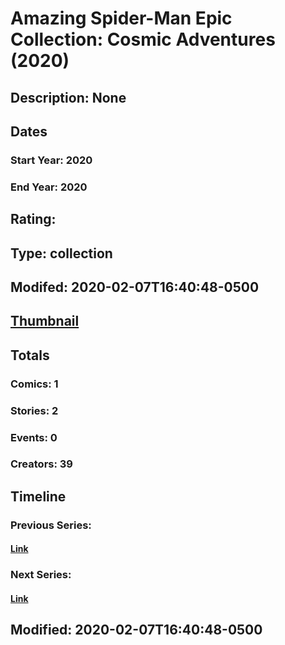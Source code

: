 # Amazing Spider-Man Epic Collection: Cosmic Adventures (2020)
## Description: None
## Dates
### Start Year: 2020
### End Year: 2020
## Rating: 
## Type: collection
## Modifed: 2020-02-07T16:40:48-0500
## [Thumbnail](http://i.annihil.us/u/prod/marvel/i/mg/b/40/image_not_available.jpg)
## Totals
### Comics: 1
### Stories: 2
### Events: 0
### Creators: 39
## Timeline
### Previous Series: 
#### [Link]()
### Next Series: 
#### [Link]()
## Modified: 2020-02-07T16:40:48-0500